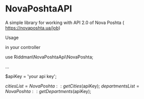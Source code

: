 # NovaPoshtaAPI
A simple library for working with API 2.0 of Nova Poshta ( https://novaposhta.ua/job)

Usage

in your controller

use Riddman\NovaPoshtaApi\NovaPoshta;

...

$apiKey = 'your api key';

$citiesList      = NovaPoshta::getCities($apiKey);
$departmentsList = NovaPoshta::getDepartments($apiKey);
